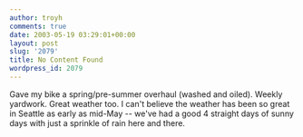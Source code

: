 ```yaml
---
author: troyh
comments: true
date: 2003-05-19 03:29:01+00:00
layout: post
slug: '2079'
title: No Content Found
wordpress_id: 2079
---
```


Gave my bike a spring/pre-summer overhaul (washed and oiled). Weekly yardwork. Great weather too. I can't believe the weather has been so great in Seattle as early as mid-May -- we've had a good 4 straight days of sunny days with just a sprinkle of rain here and there.
